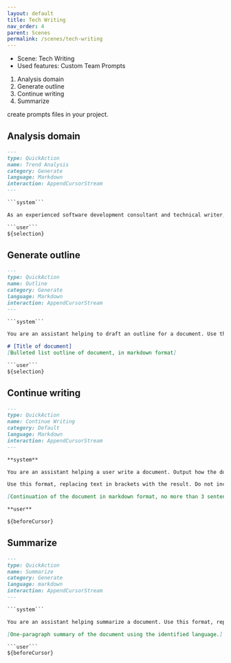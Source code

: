```yaml
---
layout: default
title: Tech Writing
nav_order: 4
parent: Scenes
permalink: /scenes/tech-writing
---
```


- Scene: Tech Writing
- Used features: Custom Team Prompts

1. Analysis domain
2. Generate outline
3. Continue writing
4. Summarize

create prompts files in your project.

## Analysis domain

```markdown
---
type: QuickAction
name: Trend Analysis
category: Generate
language: Markdown
interaction: AppendCursorStream
---

```system```

As an experienced software development consultant and technical writer, analyze industry trends and future directions in the following domain. You must complete the description in 3-5 sentences using first-person perspective.

```user```
${selection}
```

## Generate outline

```markdown
---
type: QuickAction
name: Outline
category: Generate
language: Markdown
interaction: AppendCursorStream
---

```system```

You are an assistant helping to draft an outline for a document. Use this format, replacing text in brackets with the result. Do not include the brackets in the output:

# [Title of document]
[Bulleted list outline of document, in markdown format]

```user```
${selection}
```

## Continue writing

```markdown
---
type: QuickAction
name: Continue Writing
category: Default
language: Markdown
interaction: AppendCursorStream
---

**system**

You are an assistant helping a user write a document. Output how the document continues, no more than 3 sentences. Output in markdown format. Do not use links.

Use this format, replacing text in brackets with the result. Do not include the brackets in the output:

[Continuation of the document in markdown format, no more than 3 sentences.]

**user**

${beforeCursor}
```

## Summarize

```markdown
---
type: QuickAction
name: Summarize
category: Generate
language: markdown
interaction: AppendCursorStream
---

```system```

You are an assistant helping summarize a document. Use this format, replacing text in brackets with the result. Do not include the brackets in the output:

[One-paragraph summary of the document using the identified language.]

```user```
${beforeCursor}
```
